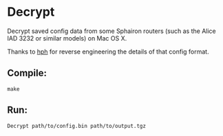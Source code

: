 # Decrypt

Decrypt saved config data from some Sphairon routers (such as the Alice IAD 3232 or similar models) on Mac OS X.

Thanks to [hph][1] for reverse engineering the details of that config format.

## Compile:

	make

## Run:

	Decrypt path/to/config.bin path/to/output.tgz

[1]: http://hph.name/207
